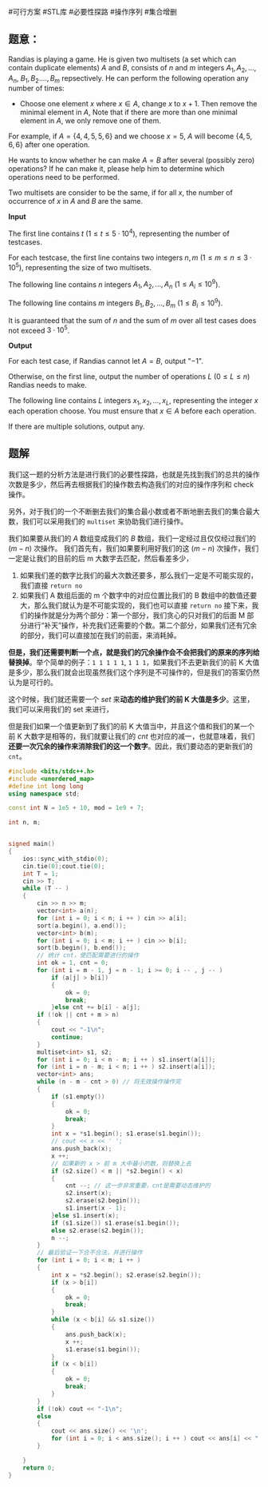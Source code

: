 #可行方案 #STL库 #必要性探路 #操作序列 #集合增删 
## 题意：
Randias is playing a game. He is given two multisets (a set which can contain duplicate elements) $A$ and $B$, consists of $n$ and $m$ integers $A_{1},A_{2}, \dots ,A_{n}$, $B_{1},B_{2}. \dots ,B_{m}$ repsectively. He can perform the following operation any number of times:

-   Choose one element $x$ where $x \in A$, change $x$ to $x+1$. Then remove the minimal element in $A$, Note that if there are more than one minimal element in $A$, we only remove one of them.

For example, if $A=\{4,4,5,5,6\}$ and we choose $x=5$, $A$ will become $\{4,5,6,6\}$ after one operation.

He wants to know whether he can make $A=B$ after several (possibly zero) operations? If he can make it, please help him to determine which operations need to be performed.

Two multisets are consider to be the same, if for all $x$, the number of occurrence of $x$ in $A$ and $B$ are the same.

**Input**

The first line contains $t$ ($1\le t \le 5\cdot 10^4$), representing the number of testcases.

For each testcase, the first line contains two integers $n,m$ ($1\le m \le n \le 3\cdot 10^5$), representing the size of two multisets.

The following line contains $n$ integers $A_{1},A_{2}, \dots ,A_{n}$ ($1\le A_{i} \le 10^9$).

The following line contains $m$ integers $B_{1},B_{2}, \dots, B_{m}$ ($1\le B_{i} \le 10^9$).

It is guaranteed that the sum of $n$ and the sum of $m$ over all test cases does not exceed $3 \cdot 10^5$.

**Output**

For each test case, if Randias cannot let $A=B$, output "$-1$".

Otherwise, on the first line, output the number of operations $L$ ($0 \le L \le n$) Randias needs to make.

The following line contains $L$ integers $x_{1},x_{2},\dots,x_{L}$, representing the integer $x$ each operation choose. You must ensure that $x \in A$ before each operation.

If there are multiple solutions, output any.

## 题解
我们这一题的分析方法是进行我们的必要性探路，也就是先找到我们的总共的操作次数是多少，然后再去根据我们的操作数去构造我们的对应的操作序列和 check 操作。

另外，对于我们的一个不断删去我们的集合最小数或者不断地删去我们的集合最大数，我们可以采用我们的 `multiset` 来协助我们进行操作。

我们如果要从我们的 $A$ 数组变成我们的 $B$ 数组，我们一定经过且仅仅经过我们的 $(m-n)$ 次操作。
我们首先有，我们如果要利用好我们的这 $(m-n)$ 次操作，我们一定是让我们的目前的后 m 大数字去匹配，然后看差多少，
1. 如果我们差的数字比我们的最大次数还要多，那么我们一定是不可能实现的，我们直接 `return no`
2. 如果我们 A 数组后面的 m 个数字中的对应位置比我们的 B 数组中的数值还要大，那么我们就认为是不可能实现的，我们也可以直接 `return no`
接下来，我们的操作就是分为两个部分：第一个部分，我们贪心的只对我们的后面 M 部分进行“补天”操作，补充我们还需要的个数。第二个部分，如果我们还有冗余的部分，我们可以直接加在我们的前面，来消耗掉。

**但是，我们还需要判断一个点，就是我们的冗余操作会不会把我们的原来的序列给替换掉**。举个简单的例子：`1 1 1 1 1`, `1 1 1`，如果我们不去更新我们的前 K 大值是多少，那么我们就会出现虽然我们这个序列是不可操作的，但是我们的答案仍然认为是可行的。

这个时候，我们就还需要一个 $set$ 来**动态的维护我们的前 K 大值是多少**。这里，我们可以采用我们的 set 来进行，

但是我们如果一个值更新到了我们的前 K 大值当中，并且这个值和我们的某一个前 K 大数字是相等的，我们就要让我们的 $cnt$ 也对应的减一，也就意味着，我们**还要一次冗余的操作来消除我们的这一个数字**。因此，我们要动态的更新我们的 `cnt`。

```c++
#include <bits/stdc++.h>
#include <unordered_map>
#define int long long
using namespace std;

const int N = 1e5 + 10, mod = 1e9 + 7;

int n, m;


signed main()
{
    ios::sync_with_stdio(0);
    cin.tie(0);cout.tie(0);
    int T = 1;
    cin >> T;
    while (T -- )
    {
        cin >> n >> m;
        vector<int> a(n);
        for (int i = 0; i < n; i ++ ) cin >> a[i];
        sort(a.begin(), a.end());
        vector<int> b(m);
        for (int i = 0; i < m; i ++ ) cin >> b[i];
        sort(b.begin(), b.end());
        // 统计 cnt，使匹配需要进行的操作
        int ok = 1, cnt = 0;
        for (int i = m - 1, j = n - 1; i >= 0; i -- , j -- ) 
            if (a[j] > b[i])
            {
                ok = 0;
                break;
            }else cnt += b[i] - a[j];
        if (!ok || cnt + m > n) 
        {
            cout << "-1\n";
            continue;
        }
        multiset<int> s1, s2;
        for (int i = 0; i < n - m; i ++ ) s1.insert(a[i]);
        for (int i = n - m; i < n; i ++ ) s2.insert(a[i]);
        vector<int> ans;
        while (n - m - cnt > 0) // 将无效操作操作完
        {
            if (s1.empty())
            {
                ok = 0;
                break;
            }
            int x = *s1.begin(); s1.erase(s1.begin()); 
            // cout << x << ' ';
            ans.push_back(x);
            x ++;
            // 如果新的 x > 前 m 大中最小的数，则替换上去
            if (s2.size() < m || *s2.begin() < x) 
            {
                cnt --; // 这一步非常重要，cnt是需要动态维护的
                s2.insert(x);
                s2.erase(s2.begin());
                s1.insert(x - 1);
            }else s1.insert(x);
            if (s1.size()) s1.erase(s1.begin());
            else s2.erase(s2.begin());
            n --;
        }
        // 最后验证一下合不合法，并进行操作
        for (int i = 0; i < m; i ++ )
        {
            int x = *s2.begin(); s2.erase(s2.begin());
            if (x > b[i])
            {
                ok = 0;
                break;
            }
            while (x < b[i] && s1.size())
            {
                ans.push_back(x);
                x ++;
                s1.erase(s1.begin());
            }
            if (x < b[i])
            {
                ok = 0;
                break;
            }
        }
        if (!ok) cout << "-1\n";
        else 
        {
            cout << ans.size() << '\n';
            for (int i = 0; i < ans.size(); i ++ ) cout << ans[i] << " \n"[i == ans.size() - 1];
        }

    }   
    return 0;
}
```